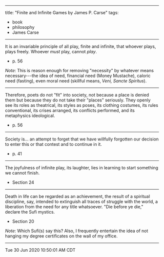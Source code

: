 
---
title: "Finite and Infinite Games by James P. Carse"
tags:
- book
- philosophy
- James Carse
---


It is an invariable principle of all play,
finite and infinite,
that whoever plays, plays freely.
Whoever _must_ play, cannot _play_.

* p. 56


_Note_:
This is reason enough for removing "necessity"
by whatever means necessary---the idea of need,
financial need (Money Mustache),
caloric need (fasting),
even moral need (skillful means, _Veni, Sancte Spiritus_).

---

Therefore, poets do not "fit" into society,
not because a place is denied them
but because they do not take their "places" seriously.
They openly see its roles as theatrical,
its styles as poses, its clothing costumes,
its rules conventional, its crises arranged,
its conflicts performed, and its metaphysics ideological.

* p. 56

---

Society is... an attempt to forget
that we have willfully forgotten
our decision to enter this or that contest and to continue in it.

* p. 41

---

The joyfulness of infinite play,
its laughter,
lies in learning to start something we cannot finish.

* Section 24

---

Death in life can be regarded as an achievement,
the result of a spiritual discipline, say,
intended to extinguish all traces of struggle with the world,
a liberation from the need for any title whatsoever.
"Die before ye die," declare the Sufi mystics.

* Section 20

_Note_: Which Sufi(s) say this?
Also, I frequently entertain the idea of not hanging my degree certificates on the wall of my office.

---

Tue 30 Jun 2020 10:50:01 AM CDT
